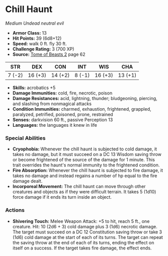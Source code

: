 # Chill Haunt

*Medium* *Undead* *neutral evil*

- **Armor Class:** 13
- **Hit Points:** 39 (6d8+12)
- **Speed:** walk 0 ft. fly 30 ft.
- **Challenge Rating:** 3 (700 XP)
- **Source:** [Tome of Beasts 2](https://koboldpress.com/kpstore/product/tome-of-beasts-2-for-5th-edition) page 62

| STR | DEX | CON | INT | WIS | CHA |
| --- | --- | --- | --- | --- | --- |
| 7 (-2) | 16 (+3) | 14 (+2) | 8 (-1) | 16 (+3) | 13 (+1) |

- **Skills:** acrobatics +5
- **Damage Immunities:** cold, fire, necrotic, poison
- **Damage Resistances:** acid, lightning, thunder; bludgeoning, piercing, and slashing from nonmagical attacks
- **Condition Immunities:** charmed, exhaustion, frightened, grappled, paralyzed, petrified, poisoned, prone, restrained
- **Senses:** darkvision 60 ft., passive Perception 13
- **Languages:** the languages it knew in life

### Special Abilities

- **Cryophobia:** Whenever the chill haunt is subjected to cold damage, it takes no damage, but it must succeed on a DC 13 Wisdom saving throw or become frightened of the source of the damage for 1 minute. This trait overrides the haunt's normal immunity to the frightened condition.
- **Fire Absorption:** Whenever the chill haunt is subjected to fire damage, it takes no damage and instead regains a number of hp equal to the fire damage dealt.
- **Incorporeal Movement:** The chill haunt can move through other creatures and objects as if they were difficult terrain. It takes 5 (1d10) force damage if it ends its turn inside an object.

### Actions

- **Shivering Touch:** Melee Weapon Attack: +5 to hit, reach 5 ft., one creature. Hit: 10 (2d6 + 3) cold damage plus 3 (1d6) necrotic damage. The target must succeed on a DC 12 Constitution saving throw or take 3 (1d6) cold damage at the start of each of its turns. The target can repeat the saving throw at the end of each of its turns, ending the effect on itself on a success. If the target takes fire damage, the effect ends.


